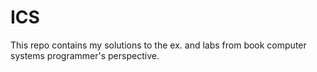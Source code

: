 # ICS
This repo contains my solutions to the ex. and labs from book computer systems programmer's perspective.
